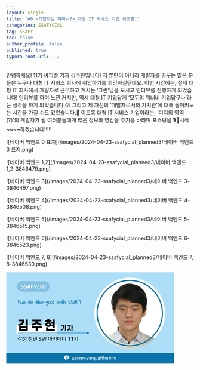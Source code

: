 ```yaml
---
layout: single
title: "#6 <개발자는 뭐하니?>_대형 IT 서비스 기업 취뽀편!"
categories: SSAFYCIAL
tag: SSAFY
toc: false
author_profile: false
published: true
typora-root-url: ../
---
```

 안녕하세요! 11기 싸피셜 기자 김주현입니다! 저 뿐만이 아니라 개발자를 꿈꾸는 많은 분들은 누구나 대형 IT 서비스 회사에 취업하기를 희망하실텐데요. 이번 시간에는, 실제 대형 IT 회사에서 개발자로 근무하고 계시는 ‘그린’님을 모시고 인터뷰를 진행하게 되었습니다! 인터뷰를 하며 느낀 거지만, 역시 대형 IT 기업답게 ‘모두의 워너비 기업답구나’라는 생각을 하게 되었습니다.😮 그리고 제 자신의 ‘개발자로서의 가치관’에 대해 돌이켜보는 시간을 가질 수도 있었습니다.🙏 이토록 대형 IT 서비스 기업이라는, ‘미지의 영역(?)’의 개발자가 될 여러분들에게 많은 정보와 영감을 주기를 바라며 포스팅을 🎙️📢시작~~~~하겠습니다!!!!!

![네이버 백엔드 0 표지](/images/2024-04-23-ssafycial_planned3/네이버 백엔드 0 표지.png)

![네이버 백엔드 1,2](/images/2024-04-23-ssafycial_planned3/네이버 백엔드 1,2-3846479.png)

![네이버 백엔드 3](/images/2024-04-23-ssafycial_planned3/네이버 백엔드 3-3846497.png)

![네이버 백엔드 4](/images/2024-04-23-ssafycial_planned3/네이버 백엔드 4-3846508.png)

![네이버 백엔드 5](/images/2024-04-23-ssafycial_planned3/네이버 백엔드 5-3846515.png)

![네이버 백엔드 6](/images/2024-04-23-ssafycial_planned3/네이버 백엔드 6-3846523.png)

![네이버 백엔드 7, 8](/images/2024-04-23-ssafycial_planned3/네이버 백엔드 7, 8-3846530.png)

<img src="/images/2024-03-24-ssafycial_planned2/11기_구미_김주현.png" alt="11기_구미_김주현" style="zoom:50%;" />
